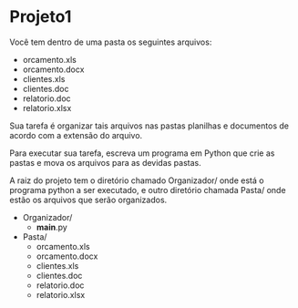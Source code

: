 # Projeto1
Você tem dentro de uma pasta os seguintes arquivos:

* orcamento.xls
* orcamento.docx
* clientes.xls
* clientes.doc
* relatorio.doc
* relatorio.xlsx

Sua tarefa é organizar tais arquivos nas pastas planilhas e documentos
de acordo com a extensão do arquivo.

Para executar sua tarefa, escreva um programa em Python que crie as pastas
e mova os arquivos para as devidas pastas.

A raiz do projeto tem o diretório chamado Organizador/ onde está o programa python a ser executado, 
e outro diretório chamada Pasta/ onde estão os arquivos que serão organizados.

* Organizador/
  - __main__.py
* Pasta/
  - orcamento.xls
  - orcamento.docx
  - clientes.xls
  - clientes.doc
  - relatorio.doc
  - relatorio.xlsx
        
